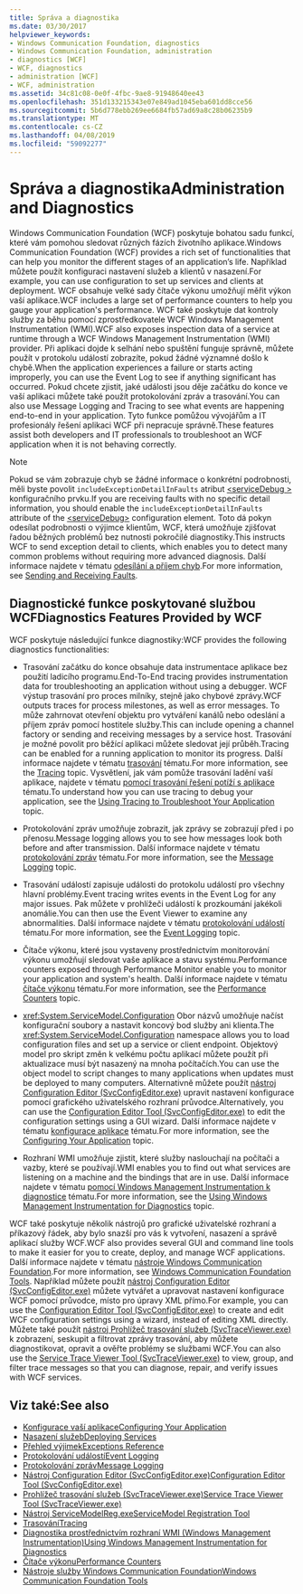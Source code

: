 ```yaml
---
title: Správa a diagnostika
ms.date: 03/30/2017
helpviewer_keywords:
- Windows Communication Foundation, diagnostics
- Windows Communication Foundation, administration
- diagnostics [WCF]
- WCF, diagnostics
- administration [WCF]
- WCF, administration
ms.assetid: 34c81c08-0e0f-4fbc-9ae8-91948640ee43
ms.openlocfilehash: 351d133215343e07e849ad1045eba601dd8cce56
ms.sourcegitcommit: 5b6d778ebb269ee6684fb57ad69a8c28b06235b9
ms.translationtype: MT
ms.contentlocale: cs-CZ
ms.lasthandoff: 04/08/2019
ms.locfileid: "59092277"
---
```

# <a name="administration-and-diagnostics"></a><span data-ttu-id="4aab7-102">Správa a diagnostika</span><span class="sxs-lookup"><span data-stu-id="4aab7-102">Administration and Diagnostics</span></span>
<span data-ttu-id="4aab7-103">Windows Communication Foundation (WCF) poskytuje bohatou sadu funkcí, které vám pomohou sledovat různých fázích životního aplikace.</span><span class="sxs-lookup"><span data-stu-id="4aab7-103">Windows Communication Foundation (WCF) provides a rich set of functionalities that can help you monitor the different stages of an application’s life.</span></span> <span data-ttu-id="4aab7-104">Například můžete použít konfiguraci nastavení služeb a klientů v nasazení.</span><span class="sxs-lookup"><span data-stu-id="4aab7-104">For example, you can use configuration to set up services and clients at deployment.</span></span> <span data-ttu-id="4aab7-105">WCF obsahuje velké sady čítače výkonu umožňují měřit výkon vaší aplikace.</span><span class="sxs-lookup"><span data-stu-id="4aab7-105">WCF includes a large set of performance counters to help you gauge your application's performance.</span></span> <span data-ttu-id="4aab7-106">WCF také poskytuje dat kontroly služby za běhu pomocí zprostředkovatele WCF Windows Management Instrumentation (WMI).</span><span class="sxs-lookup"><span data-stu-id="4aab7-106">WCF also exposes inspection data of a service at runtime through a WCF Windows Management Instrumentation (WMI) provider.</span></span> <span data-ttu-id="4aab7-107">Při aplikaci dojde k selhání nebo spuštění funguje správně, můžete použít v protokolu událostí zobrazíte, pokud žádné významné došlo k chybě.</span><span class="sxs-lookup"><span data-stu-id="4aab7-107">When the application experiences a failure or starts acting improperly, you can use the Event Log to see if anything significant has occurred.</span></span> <span data-ttu-id="4aab7-108">Pokud chcete zjistit, jaké události jsou děje začátku do konce ve vaší aplikaci můžete také použít protokolování zpráv a trasování.</span><span class="sxs-lookup"><span data-stu-id="4aab7-108">You can also use Message Logging and Tracing to see what events are happening end-to-end in your application.</span></span> <span data-ttu-id="4aab7-109">Tyto funkce pomůžou vývojářům a IT profesionály řešení aplikaci WCF při nepracuje správně.</span><span class="sxs-lookup"><span data-stu-id="4aab7-109">These features assist both developers and IT professionals to troubleshoot an WCF application when it is not behaving correctly.</span></span>  
  
> [!NOTE]
>  <span data-ttu-id="4aab7-110">Pokud se vám zobrazuje chyb se žádné informace o konkrétní podrobnosti, měli byste povolit `includeExceptionDetailInFaults` atribut [ \<serviceDebug >](../../../../docs/framework/configure-apps/file-schema/wcf/servicedebug.md) konfiguračního prvku.</span><span class="sxs-lookup"><span data-stu-id="4aab7-110">If you are receiving faults with no specific detail information, you should enable the `includeExceptionDetailInFaults` attribute of the [\<serviceDebug>](../../../../docs/framework/configure-apps/file-schema/wcf/servicedebug.md) configuration element.</span></span> <span data-ttu-id="4aab7-111">Toto dá pokyn odesílat podrobnosti o výjimce klientům, WCF, která umožňuje zjišťovat řadou běžných problémů bez nutnosti pokročilé diagnostiky.</span><span class="sxs-lookup"><span data-stu-id="4aab7-111">This instructs WCF to send exception detail to clients, which enables you to detect many common problems without requiring more advanced diagnosis.</span></span> <span data-ttu-id="4aab7-112">Další informace najdete v tématu [odesílání a příjem chyb](../../../../docs/framework/wcf/sending-and-receiving-faults.md).</span><span class="sxs-lookup"><span data-stu-id="4aab7-112">For more information, see [Sending and Receiving Faults](../../../../docs/framework/wcf/sending-and-receiving-faults.md).</span></span>  
  
## <a name="diagnostics-features-provided-by-wcf"></a><span data-ttu-id="4aab7-113">Diagnostické funkce poskytované službou WCF</span><span class="sxs-lookup"><span data-stu-id="4aab7-113">Diagnostics Features Provided by WCF</span></span>  
 <span data-ttu-id="4aab7-114">WCF poskytuje následující funkce diagnostiky:</span><span class="sxs-lookup"><span data-stu-id="4aab7-114">WCF provides the following diagnostics functionalities:</span></span>  
  
-   <span data-ttu-id="4aab7-115">Trasování začátku do konce obsahuje data instrumentace aplikace bez použití ladicího programu.</span><span class="sxs-lookup"><span data-stu-id="4aab7-115">End-To-End tracing provides instrumentation data for troubleshooting an application without using a debugger.</span></span> <span data-ttu-id="4aab7-116">WCF výstup trasování pro proces milníky, stejně jako chybové zprávy.</span><span class="sxs-lookup"><span data-stu-id="4aab7-116">WCF outputs traces for process milestones, as well as error messages.</span></span> <span data-ttu-id="4aab7-117">To může zahrnovat otevření objektu pro vytváření kanálů nebo odeslání a příjem zpráv pomocí hostitele služby.</span><span class="sxs-lookup"><span data-stu-id="4aab7-117">This can include opening a channel factory or sending and receiving messages by a service host.</span></span> <span data-ttu-id="4aab7-118">Trasování je možné povolit pro běžící aplikaci můžete sledovat její průběh.</span><span class="sxs-lookup"><span data-stu-id="4aab7-118">Tracing can be enabled for a running application to monitor its progress.</span></span> <span data-ttu-id="4aab7-119">Další informace najdete v tématu [trasování](../../../../docs/framework/wcf/diagnostics/tracing/index.md) tématu.</span><span class="sxs-lookup"><span data-stu-id="4aab7-119">For more information, see the [Tracing](../../../../docs/framework/wcf/diagnostics/tracing/index.md) topic.</span></span> <span data-ttu-id="4aab7-120">Vysvětlení, jak vám pomůže trasování ladění vaší aplikace, najdete v tématu [pomocí trasování řešení potíží s aplikace](../../../../docs/framework/wcf/diagnostics/tracing/using-tracing-to-troubleshoot-your-application.md) tématu.</span><span class="sxs-lookup"><span data-stu-id="4aab7-120">To understand how you can use tracing to debug your application, see the [Using Tracing to Troubleshoot Your Application](../../../../docs/framework/wcf/diagnostics/tracing/using-tracing-to-troubleshoot-your-application.md) topic.</span></span>  
  
-   <span data-ttu-id="4aab7-121">Protokolování zpráv umožňuje zobrazit, jak zprávy se zobrazují před i po přenosu.</span><span class="sxs-lookup"><span data-stu-id="4aab7-121">Message logging allows you to see how messages look both before and after transmission.</span></span> <span data-ttu-id="4aab7-122">Další informace najdete v tématu [protokolování zpráv](../../../../docs/framework/wcf/diagnostics/message-logging.md) tématu.</span><span class="sxs-lookup"><span data-stu-id="4aab7-122">For more information, see the [Message Logging](../../../../docs/framework/wcf/diagnostics/message-logging.md) topic.</span></span>  
  
-   <span data-ttu-id="4aab7-123">Trasování událostí zapisuje události do protokolu událostí pro všechny hlavní problémy.</span><span class="sxs-lookup"><span data-stu-id="4aab7-123">Event tracing writes events in the Event Log for any major issues.</span></span> <span data-ttu-id="4aab7-124">Pak můžete v prohlížeči událostí k prozkoumání jakékoli anomálie.</span><span class="sxs-lookup"><span data-stu-id="4aab7-124">You can then use the Event Viewer to examine any abnormalities.</span></span> <span data-ttu-id="4aab7-125">Další informace najdete v tématu [protokolování událostí](../../../../docs/framework/wcf/diagnostics/event-logging/index.md) tématu.</span><span class="sxs-lookup"><span data-stu-id="4aab7-125">For more information, see the [Event Logging](../../../../docs/framework/wcf/diagnostics/event-logging/index.md) topic.</span></span>  
  
-   <span data-ttu-id="4aab7-126">Čítače výkonu, které jsou vystaveny prostřednictvím monitorování výkonu umožňují sledovat vaše aplikace a stavu systému.</span><span class="sxs-lookup"><span data-stu-id="4aab7-126">Performance counters exposed through Performance Monitor enable you to monitor your application and system's health.</span></span> <span data-ttu-id="4aab7-127">Další informace najdete v tématu [čítače výkonu](../../../../docs/framework/wcf/diagnostics/performance-counters/index.md) tématu.</span><span class="sxs-lookup"><span data-stu-id="4aab7-127">For more information, see the [Performance Counters](../../../../docs/framework/wcf/diagnostics/performance-counters/index.md) topic.</span></span>  
  
-   <span data-ttu-id="4aab7-128"><xref:System.ServiceModel.Configuration> Obor názvů umožňuje načíst konfigurační soubory a nastavit koncový bod služby ani klienta.</span><span class="sxs-lookup"><span data-stu-id="4aab7-128">The <xref:System.ServiceModel.Configuration> namespace allows you to load configuration files and set up a service or client endpoint.</span></span> <span data-ttu-id="4aab7-129">Objektový model pro skript změn k velkému počtu aplikací můžete použít při aktualizace musí být nasazený na mnoha počítačích.</span><span class="sxs-lookup"><span data-stu-id="4aab7-129">You can use the object model to script changes to many applications when updates must be deployed to many computers.</span></span> <span data-ttu-id="4aab7-130">Alternativně můžete použít [nástroj Configuration Editor (SvcConfigEditor.exe)](../../../../docs/framework/wcf/configuration-editor-tool-svcconfigeditor-exe.md) upravit nastavení konfigurace pomocí grafického uživatelského rozhraní průvodce.</span><span class="sxs-lookup"><span data-stu-id="4aab7-130">Alternatively, you can use the [Configuration Editor Tool (SvcConfigEditor.exe)](../../../../docs/framework/wcf/configuration-editor-tool-svcconfigeditor-exe.md) to edit the configuration settings using a GUI wizard.</span></span> <span data-ttu-id="4aab7-131">Další informace najdete v tématu [konfigurace aplikace](../../../../docs/framework/wcf/diagnostics/configuring-your-application.md) tématu.</span><span class="sxs-lookup"><span data-stu-id="4aab7-131">For more information, see the [Configuring Your Application](../../../../docs/framework/wcf/diagnostics/configuring-your-application.md) topic.</span></span>  
  
-   <span data-ttu-id="4aab7-132">Rozhraní WMI umožňuje zjistit, které služby naslouchají na počítači a vazby, které se používají.</span><span class="sxs-lookup"><span data-stu-id="4aab7-132">WMI enables you to find out what services are listening on a machine and the bindings that are in use.</span></span> <span data-ttu-id="4aab7-133">Další informace najdete v tématu [pomocí Windows Management Instrumentation k diagnostice](../../../../docs/framework/wcf/diagnostics/wmi/index.md) tématu.</span><span class="sxs-lookup"><span data-stu-id="4aab7-133">For more information, see the [Using Windows Management Instrumentation for Diagnostics](../../../../docs/framework/wcf/diagnostics/wmi/index.md) topic.</span></span>  
  
 <span data-ttu-id="4aab7-134">WCF také poskytuje několik nástrojů pro grafické uživatelské rozhraní a příkazový řádek, aby bylo snazší pro vás k vytvoření, nasazení a správě aplikací služby WCF.</span><span class="sxs-lookup"><span data-stu-id="4aab7-134">WCF also provides several GUI and command line tools to make it easier for you to create, deploy, and manage WCF applications.</span></span> <span data-ttu-id="4aab7-135">Další informace najdete v tématu [nástroje Windows Communication Foundation](../../../../docs/framework/wcf/tools.md).</span><span class="sxs-lookup"><span data-stu-id="4aab7-135">For more information, see [Windows Communication Foundation Tools](../../../../docs/framework/wcf/tools.md).</span></span> <span data-ttu-id="4aab7-136">Například můžete použít [nástroj Configuration Editor (SvcConfigEditor.exe)](../../../../docs/framework/wcf/configuration-editor-tool-svcconfigeditor-exe.md) můžete vytvářet a upravovat nastavení konfigurace WCF pomocí průvodce, místo pro úpravy XML přímo.</span><span class="sxs-lookup"><span data-stu-id="4aab7-136">For example, you can use the [Configuration Editor Tool (SvcConfigEditor.exe)](../../../../docs/framework/wcf/configuration-editor-tool-svcconfigeditor-exe.md) to create and edit WCF configuration settings using a wizard, instead of editing XML directly.</span></span> <span data-ttu-id="4aab7-137">Můžete také použít [nástroj Prohlížeč trasování služeb (SvcTraceViewer.exe)](../../../../docs/framework/wcf/service-trace-viewer-tool-svctraceviewer-exe.md) k zobrazení, seskupit a filtrovat zprávy trasování, aby můžete diagnostikovat, opravit a ověřte problémy se službami WCF.</span><span class="sxs-lookup"><span data-stu-id="4aab7-137">You can also use the [Service Trace Viewer Tool (SvcTraceViewer.exe)](../../../../docs/framework/wcf/service-trace-viewer-tool-svctraceviewer-exe.md) to view, group, and filter trace messages so that you can diagnose, repair, and verify issues with WCF services.</span></span>  
  
## <a name="see-also"></a><span data-ttu-id="4aab7-138">Viz také:</span><span class="sxs-lookup"><span data-stu-id="4aab7-138">See also</span></span>

- [<span data-ttu-id="4aab7-139">Konfigurace vaší aplikace</span><span class="sxs-lookup"><span data-stu-id="4aab7-139">Configuring Your Application</span></span>](../../../../docs/framework/wcf/diagnostics/configuring-your-application.md)
- [<span data-ttu-id="4aab7-140">Nasazení služeb</span><span class="sxs-lookup"><span data-stu-id="4aab7-140">Deploying Services</span></span>](../../../../docs/framework/wcf/diagnostics/deploying-services.md)
- [<span data-ttu-id="4aab7-141">Přehled výjimek</span><span class="sxs-lookup"><span data-stu-id="4aab7-141">Exceptions Reference</span></span>](../../../../docs/framework/wcf/diagnostics/exceptions-reference/index.md)
- [<span data-ttu-id="4aab7-142">Protokolování událostí</span><span class="sxs-lookup"><span data-stu-id="4aab7-142">Event Logging</span></span>](../../../../docs/framework/wcf/diagnostics/event-logging/index.md)
- [<span data-ttu-id="4aab7-143">Protokolování zpráv</span><span class="sxs-lookup"><span data-stu-id="4aab7-143">Message Logging</span></span>](../../../../docs/framework/wcf/diagnostics/message-logging.md)
- [<span data-ttu-id="4aab7-144">Nástroj Configuration Editor (SvcConfigEditor.exe)</span><span class="sxs-lookup"><span data-stu-id="4aab7-144">Configuration Editor Tool (SvcConfigEditor.exe)</span></span>](../../../../docs/framework/wcf/configuration-editor-tool-svcconfigeditor-exe.md)
- [<span data-ttu-id="4aab7-145">Prohlížeč trasování služeb (SvcTraceViewer.exe)</span><span class="sxs-lookup"><span data-stu-id="4aab7-145">Service Trace Viewer Tool (SvcTraceViewer.exe)</span></span>](../../../../docs/framework/wcf/service-trace-viewer-tool-svctraceviewer-exe.md)
- [<span data-ttu-id="4aab7-146">Nástroj ServiceModelReg.exe</span><span class="sxs-lookup"><span data-stu-id="4aab7-146">ServiceModel Registration Tool</span></span>](../../../../docs/framework/wcf/diagnostics/servicemodel-registration-tool.md)
- [<span data-ttu-id="4aab7-147">Trasování</span><span class="sxs-lookup"><span data-stu-id="4aab7-147">Tracing</span></span>](../../../../docs/framework/wcf/diagnostics/tracing/index.md)
- [<span data-ttu-id="4aab7-148">Diagnostika prostřednictvím rozhraní WMI (Windows Management Instrumentation)</span><span class="sxs-lookup"><span data-stu-id="4aab7-148">Using Windows Management Instrumentation for Diagnostics</span></span>](../../../../docs/framework/wcf/diagnostics/wmi/index.md)
- [<span data-ttu-id="4aab7-149">Čítače výkonu</span><span class="sxs-lookup"><span data-stu-id="4aab7-149">Performance Counters</span></span>](../../../../docs/framework/wcf/diagnostics/performance-counters/index.md)
- [<span data-ttu-id="4aab7-150">Nástroje služby Windows Communication Foundation</span><span class="sxs-lookup"><span data-stu-id="4aab7-150">Windows Communication Foundation Tools</span></span>](../../../../docs/framework/wcf/tools.md)
